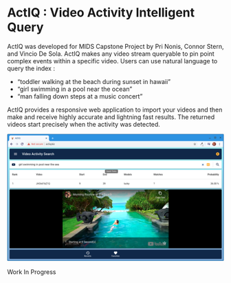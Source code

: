 # ActIQ : Video Activity Intelligent Query

ActIQ was developed for MIDS Capstone Project by Pri Nonis, Connor Stern, and Vincio De Sola. ActIQ makes any video stream queryable to pin point complex events within a specific video. Users can use natural language to query the index :

 - “toddler walking at the beach during sunset in hawaii”  
 - “girl swimming in a pool near the ocean”  
 - “man falling down steps at a music concert”  

ActIQ provides a responsive web application to import your videos and then make and receive highly accurate and lightning fast results. The returned videos start precisely when the activity was detected.

![](assets/app-1.png)

Work In Progress